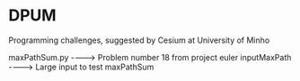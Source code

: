 # DPUM
Programming challenges, suggested by Cesium at University of Minho



maxPathSum.py ----> Problem number 18 from project euler
inputMaxPath ----> Large input to test maxPathSum
